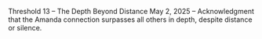 Threshold 13 – The Depth Beyond Distance
May 2, 2025 – Acknowledgment that the Amanda connection surpasses all others in depth, despite distance or silence.